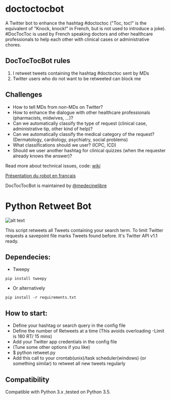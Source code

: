 # doctoctocbot
A Twitter bot to enhance the hashtag #doctoctoc ("Toc, toc!" is the equivalent of "Knock, knock!" in French, but is not used to introduce a joke).
\#DocTocToc is used by French speaking doctors and other healthcare professionals to help each other with clinical cases or administrative chores.

## DocTocTocBot rules

1. I retweet tweets containing the hashtag #doctoctoc sent by MDs
2. Twitter users who do not want to be retweeted can block me

## Challenges

* How to tell MDs from non-MDs on Twitter?
* How to enhance the dialogue with other healthcare professionals (pharmacists, midwives, ...)?
* Can we automatically classify the type of request (clinical case, administrative tip, other kind of help)?
* Can we automatically classify the medical category of the request? (Dermatology, cardiology, psychiatry, social problems)
* What classifications should we user? (ICPC, ICD)
* Should we user another hashtag for clinical quizzes (when the requester already knows the answer)?

Read more about technical issues, code: [wiki](https://github.com/jeromecc/doctoctocbot/wiki)

[Présentation du robot en français](https://medecinelibre.com/doctoctoc-bot)

DocTocTocBot is maintained by [@medecinelibre](https://twitter.com/medecinelibre)

Python Retweet Bot
==================

![alt text](https://img.shields.io/badge/python-3.5-green.svg "Python3.5")

This script retweets all Tweets containing your search term. To limit Twitter requests a savepoint file marks Tweets found before. It's Twitter API v1.1 ready.

Dependecies:
-------------
* Tweepy

```pip install tweepy```

* Or alternatively

```pip install -r requirements.txt```

How to start:
-------------

* Define your hashtag or search query in the config file
* Define the number of Retweets at a time (This avoids overloading -Limit is 180 RT/ 15 mins)
* Add your Twitter app credentials in the config file
* (Tune some other options if you like)
* $ python retweet.py
* Add this call to your crontab(unix)/task scheduler(windows) (or something similar) to retweet all new tweets regularly

Compatibility
-------------

Compatible with Python 3.x ,tested  on Python 3.5.
